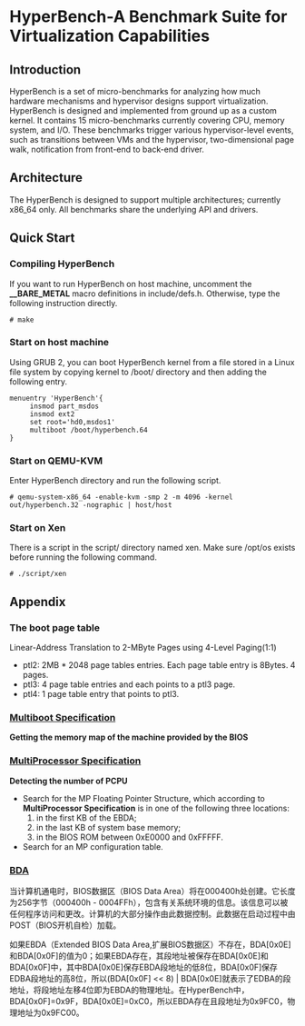 # HyperBench-A Benchmark Suite for Virtualization Capabilities

## Introduction
HyperBench is a set of micro-benchmarks for analyzing how much hardware mechanisms and hypervisor designs support virtualization.
HyperBench is designed and implemented from ground up as a custom kernel.
It contains 15 micro-benchmarks currently covering CPU, memory system, and I/O. 
These benchmarks trigger various hypervisor-level events, such as transitions between VMs and the hypervisor, two-dimensional page walk, notification from front-end to back-end driver.

## Architecture
The HyperBench is designed to support multiple architectures; currently x86\_64 only. All benchmarks share the underlying API and drivers.

## Quick Start
### Compiling HyperBench
If you want to run HyperBench on host machine, uncomment the **\_\_BARE\_METAL** macro definitions in include/defs.h. Otherwise, type the following instruction directly.
```
# make
```
### Start on host machine
Using GRUB 2, you can boot HyperBench kernel from a file stored in a Linux file system by copying kernel to /boot/ directory and then adding the following entry.
```
menuentry 'HyperBench'{
     insmod part_msdos
     insmod ext2
     set root='hd0,msdos1'
     multiboot /boot/hyperbench.64
}
```
### Start on QEMU-KVM
Enter HyperBench directory and run the following script.
```
# qemu-system-x86_64 -enable-kvm -smp 2 -m 4096 -kernel out/hyperbench.32 -nographic | host/host
```
### Start on Xen
There is a script in the script/ directory named xen.
Make sure /opt/os exists before running the following command.
```
# ./script/xen
```

## Appendix

### The boot page table
Linear-Address Translation to 2-MByte Pages using 4-Level Paging(1:1)

- ptl2: 2MB \* 2048 page tables entries. Each page table entry is 8Bytes. 4 pages.
- ptl3: 4 page table entries and each points to a ptl3 page.
- ptl4: 1 page table entry that points to ptl3.

### [Multiboot Specification](https://www.gnu.org/software/grub/manual/multiboot/multiboot.html)

**Getting the memory map of the machine provided by the BIOS**



### [MultiProcessor Specification](https://en.wikipedia.org/wiki/MultiProcessor_Specification)

**Detecting the number of PCPU**

- Search for the MP Floating Pointer Structure, which according to **MultiProcessor Specification** is in one of the following three locations:
     1. in the first KB of the EBDA;
     2. in the last KB of system base memory;
     3. in the BIOS ROM between 0xE0000 and 0xFFFFF.
- Search for an MP configuration table.

### [BDA](http://staff.ustc.edu.cn/~xyfeng/research/cos/resources/machine/mem.htm)
当计算机通电时，BIOS数据区（BIOS Data Area）将在000400h处创建。它长度为256字节（000400h - 0004FFh），包含有关系统环境的信息。该信息可以被任何程序访问和更改。计算机的大部分操作由此数据控制。此数据在启动过程中由POST（BIOS开机自检）加载。

如果EBDA（Extended BIOS Data Area,扩展BIOS数据区）不存在，BDA[0x0E]和BDA[0x0F]的值为0；如果EBDA存在，其段地址被保存在BDA[0x0E]和BDA[0x0F]中，其中BDA[0x0E]保存EBDA段地址的低8位，BDA[0x0F]保存EDBA段地址的高8位，所以(BDA[0x0F] << 8) | BDA[0x0E]就表示了EDBA的段地址，将段地址左移4位即为EBDA的物理地址。在HyperBench中，BDA[0x0F]=0x9F，BDA[0x0E]=0xC0，所以EBDA存在且段地址为0x9FC0，物理地址为0x9FC00。


